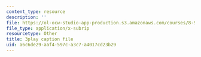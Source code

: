 ```yaml
---
content_type: resource
description: ''
file: https://ol-ocw-studio-app-production.s3.amazonaws.com/courses/8-962-general-relativity-spring-2020/a6c6de29aaf4597ca3c7a4017cd23b29_OIjLUzS6SQA.vtt
file_type: application/x-subrip
resourcetype: Other
title: 3play caption file
uid: a6c6de29-aaf4-597c-a3c7-a4017cd23b29
---
```

